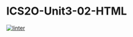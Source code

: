 # ICS2O-Unit3-02-HTML
[![linter](https://github.com/<SophiaSamera>/<Unit-3-02>/workflows/linter/badge.svg)](https://github.com/marketplace/actions/super-linter)
